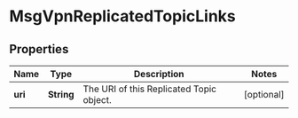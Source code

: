 
# MsgVpnReplicatedTopicLinks

## Properties
Name | Type | Description | Notes
------------ | ------------- | ------------- | -------------
**uri** | **String** | The URI of this Replicated Topic object. |  [optional]



